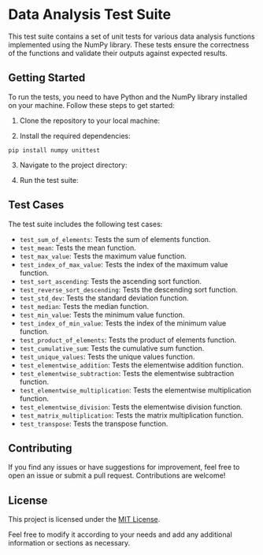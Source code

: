 # Data Analysis Test Suite

This test suite contains a set of unit tests for various data analysis functions implemented using the NumPy library. These tests ensure the correctness of the functions and validate their outputs against expected results.

## Getting Started

To run the tests, you need to have Python and the NumPy library installed on your machine. Follow these steps to get started:

1. Clone the repository to your local machine:

2. Install the required dependencies:
```
pip install numpy unittest
```
3. Navigate to the project directory:

4. Run the test suite:

## Test Cases

The test suite includes the following test cases:

- `test_sum_of_elements`: Tests the sum of elements function.
- `test_mean`: Tests the mean function.
- `test_max_value`: Tests the maximum value function.
- `test_index_of_max_value`: Tests the index of the maximum value function.
- `test_sort_ascending`: Tests the ascending sort function.
- `test_reverse_sort_descending`: Tests the descending sort function.
- `test_std_dev`: Tests the standard deviation function.
- `test_median`: Tests the median function.
- `test_min_value`: Tests the minimum value function.
- `test_index_of_min_value`: Tests the index of the minimum value function.
- `test_product_of_elements`: Tests the product of elements function.
- `test_cumulative_sum`: Tests the cumulative sum function.
- `test_unique_values`: Tests the unique values function.
- `test_elementwise_addition`: Tests the elementwise addition function.
- `test_elementwise_subtraction`: Tests the elementwise subtraction function.
- `test_elementwise_multiplication`: Tests the elementwise multiplication function.
- `test_elementwise_division`: Tests the elementwise division function.
- `test_matrix_multiplication`: Tests the matrix multiplication function.
- `test_transpose`: Tests the transpose function.

## Contributing

If you find any issues or have suggestions for improvement, feel free to open an issue or submit a pull request. Contributions are welcome!

## License

This project is licensed under the [MIT License](LICENSE).

Feel free to modify it according to your needs and add any additional information or sections as necessary.
